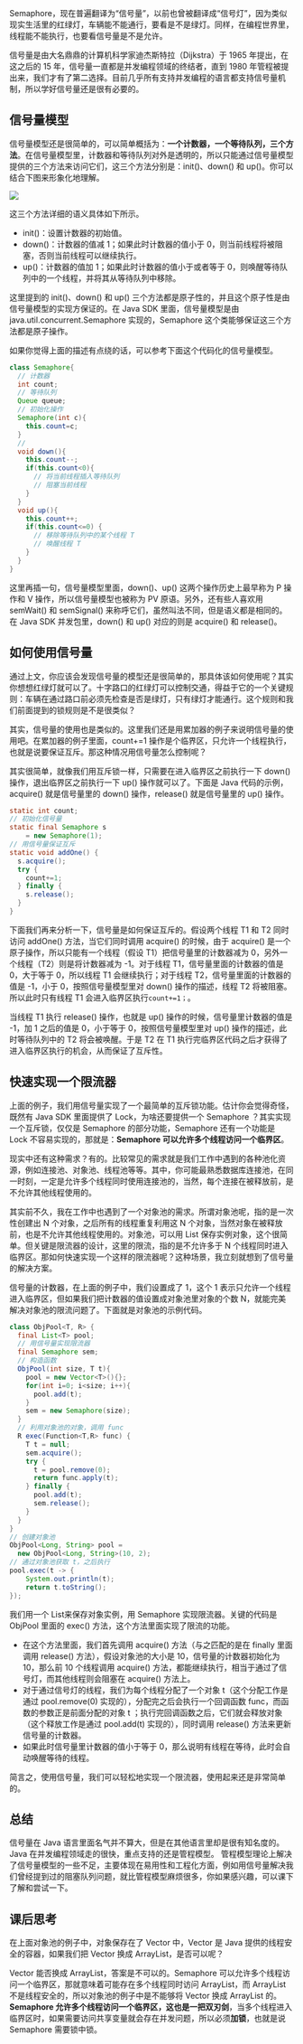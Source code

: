 Semaphore，现在普遍翻译为“信号量”，以前也曾被翻译成“信号灯”，因为类似现实生活里的红绿灯，车辆能不能通行，要看是不是绿灯。同样，在编程世界里，线程能不能执行，也要看信号量是不是允许。

信号量是由大名鼎鼎的计算机科学家迪杰斯特拉（Dijkstra）于 1965 年提出，在这之后的 15 年，信号量一直都是并发编程领域的终结者，直到 1980 年管程被提出来，我们才有了第二选择。目前几乎所有支持并发编程的语言都支持信号量机制，所以学好信号量还是很有必要的。

<!--more-->

## 信号量模型

信号量模型还是很简单的，可以简单概括为：**一个计数器，一个等待队列，三个方法**。在信号量模型里，计数器和等待队列对外是透明的，所以只能通过信号量模型提供的三个方法来访问它们，这三个方法分别是：init()、down() 和 up()。你可以结合下图来形象化地理解。

![](http://img.bcoder.top/2020.01.27.3/1.png)

这三个方法详细的语义具体如下所示。

- init()：设置计数器的初始值。
- down()：计数器的值减 1；如果此时计数器的值小于 0，则当前线程将被阻塞，否则当前线程可以继续执行。
- up()：计数器的值加 1；如果此时计数器的值小于或者等于 0，则唤醒等待队列中的一个线程，并将其从等待队列中移除。

这里提到的 init()、down() 和 up() 三个方法都是原子性的，并且这个原子性是由信号量模型的实现方保证的。在 Java SDK 里面，信号量模型是由 java.util.concurrent.Semaphore 实现的，Semaphore 这个类能够保证这三个方法都是原子操作。

如果你觉得上面的描述有点绕的话，可以参考下面这个代码化的信号量模型。

```java
class Semaphore{
  // 计数器
  int count;
  // 等待队列
  Queue queue;
  // 初始化操作
  Semaphore(int c){
    this.count=c;
  }
  // 
  void down(){
    this.count--;
    if(this.count<0){
      // 将当前线程插入等待队列
      // 阻塞当前线程
    }
  }
  void up(){
    this.count++;
    if(this.count<=0) {
      // 移除等待队列中的某个线程 T
      // 唤醒线程 T
    }
  }
}
```

这里再插一句，信号量模型里面，down()、up() 这两个操作历史上最早称为 P 操作和 V 操作，所以信号量模型也被称为 PV 原语。另外，还有些人喜欢用 semWait() 和 semSignal() 来称呼它们，虽然叫法不同，但是语义都是相同的。在 Java SDK 并发包里，down() 和 up() 对应的则是 acquire() 和 release()。

## 如何使用信号量

通过上文，你应该会发现信号量的模型还是很简单的，那具体该如何使用呢？其实你想想红绿灯就可以了。十字路口的红绿灯可以控制交通，得益于它的一个关键规则：车辆在通过路口前必须先检查是否是绿灯，只有绿灯才能通行。这个规则和我们前面提到的锁规则是不是很类似？

其实，信号量的使用也是类似的。这里我们还是用累加器的例子来说明信号量的使用吧。在累加器的例子里面，count+=1 操作是个临界区，只允许一个线程执行，也就是说要保证互斥。那这种情况用信号量怎么控制呢？

其实很简单，就像我们用互斥锁一样，只需要在进入临界区之前执行一下 down() 操作，退出临界区之前执行一下 up() 操作就可以了。下面是 Java 代码的示例，acquire() 就是信号量里的 down() 操作，release() 就是信号量里的 up() 操作。

```java
static int count;
// 初始化信号量
static final Semaphore s 
    = new Semaphore(1);
// 用信号量保证互斥    
static void addOne() {
  s.acquire();
  try {
    count+=1;
  } finally {
    s.release();
  }
}
```

下面我们再来分析一下，信号量是如何保证互斥的。假设两个线程 T1 和 T2 同时访问 addOne() 方法，当它们同时调用 acquire() 的时候，由于 acquire() 是一个原子操作，所以只能有一个线程（假设 T1）把信号量里的计数器减为 0，另外一个线程（T2）则是将计数器减为 -1。对于线程 T1，信号量里面的计数器的值是 0，大于等于 0，所以线程 T1 会继续执行；对于线程 T2，信号量里面的计数器的值是 -1，小于 0，按照信号量模型里对 down() 操作的描述，线程 T2 将被阻塞。所以此时只有线程 T1 会进入临界区执行`count+=1；`。

当线程 T1 执行 release() 操作，也就是 up() 操作的时候，信号量里计数器的值是 -1，加 1 之后的值是 0，小于等于 0，按照信号量模型里对 up() 操作的描述，此时等待队列中的 T2 将会被唤醒。于是 T2 在 T1 执行完临界区代码之后才获得了进入临界区执行的机会，从而保证了互斥性。

## 快速实现一个限流器

上面的例子，我们用信号量实现了一个最简单的互斥锁功能。估计你会觉得奇怪，既然有 Java SDK 里面提供了 Lock，为啥还要提供一个 Semaphore ？其实实现一个互斥锁，仅仅是 Semaphore 的部分功能，Semaphore 还有一个功能是 Lock 不容易实现的，那就是：**Semaphore 可以允许多个线程访问一个临界区**。

现实中还有这种需求？有的。比较常见的需求就是我们工作中遇到的各种池化资源，例如连接池、对象池、线程池等等。其中，你可能最熟悉数据库连接池，在同一时刻，一定是允许多个线程同时使用连接池的，当然，每个连接在被释放前，是不允许其他线程使用的。

其实前不久，我在工作中也遇到了一个对象池的需求。所谓对象池呢，指的是一次性创建出 N 个对象，之后所有的线程重复利用这 N 个对象，当然对象在被释放前，也是不允许其他线程使用的。对象池，可以用 List 保存实例对象，这个很简单。但关键是限流器的设计，这里的限流，指的是不允许多于 N 个线程同时进入临界区。那如何快速实现一个这样的限流器呢？这种场景，我立刻就想到了信号量的解决方案。

信号量的计数器，在上面的例子中，我们设置成了 1，这个 1 表示只允许一个线程进入临界区，但如果我们把计数器的值设置成对象池里对象的个数 N，就能完美解决对象池的限流问题了。下面就是对象池的示例代码。

```java
class ObjPool<T, R> {
  final List<T> pool;
  // 用信号量实现限流器
  final Semaphore sem;
  // 构造函数
  ObjPool(int size, T t){
    pool = new Vector<T>(){};
    for(int i=0; i<size; i++){
      pool.add(t);
    }
    sem = new Semaphore(size);
  }
  // 利用对象池的对象，调用 func
  R exec(Function<T,R> func) {
    T t = null;
    sem.acquire();
    try {
      t = pool.remove(0);
      return func.apply(t);
    } finally {
      pool.add(t);
      sem.release();
    }
  }
}
// 创建对象池
ObjPool<Long, String> pool = 
  new ObjPool<Long, String>(10, 2);
// 通过对象池获取 t，之后执行  
pool.exec(t -> {
    System.out.println(t);
    return t.toString();
});
```

我们用一个 List来保存对象实例，用 Semaphore 实现限流器。关键的代码是 ObjPool 里面的 exec() 方法，这个方法里面实现了限流的功能。

+ 在这个方法里面，我们首先调用 acquire() 方法（与之匹配的是在 finally 里面调用 release() 方法），假设对象池的大小是 10，信号量的计数器初始化为 10，那么前 10 个线程调用 acquire() 方法，都能继续执行，相当于通过了信号灯，而其他线程则会阻塞在 acquire() 方法上。
+ 对于通过信号灯的线程，我们为每个线程分配了一个对象 t（这个分配工作是通过 pool.remove(0) 实现的），分配完之后会执行一个回调函数 func，而函数的参数正是前面分配的对象 t ；执行完回调函数之后，它们就会释放对象（这个释放工作是通过 pool.add(t) 实现的），同时调用 release() 方法来更新信号量的计数器。
+ 如果此时信号量里计数器的值小于等于 0，那么说明有线程在等待，此时会自动唤醒等待的线程。

简言之，使用信号量，我们可以轻松地实现一个限流器，使用起来还是非常简单的。

## 总结

信号量在 Java 语言里面名气并不算大，但是在其他语言里却是很有知名度的。Java 在并发编程领域走的很快，重点支持的还是管程模型。 管程模型理论上解决了信号量模型的一些不足，主要体现在易用性和工程化方面，例如用信号量解决我们曾经提到过的阻塞队列问题，就比管程模型麻烦很多，你如果感兴趣，可以课下了解和尝试一下。

## 课后思考

在上面对象池的例子中，对象保存在了 Vector 中，Vector 是 Java 提供的线程安全的容器，如果我们把 Vector 换成 ArrayList，是否可以呢？

 Vector 能否换成 ArrayList，答案是不可以的。Semaphore 可以允许多个线程访问一个临界区，那就意味着可能存在多个线程同时访问 ArrayList，而 ArrayList 不是线程安全的，所以对象池的例子中是不能够将 Vector 换成 ArrayList 的。**Semaphore 允许多个线程访问一个临界区，这也是一把双刃剑**，当多个线程进入临界区时，如果需要访问共享变量就会存在并发问题，所以必须**加锁**，也就是说 Semaphore 需要锁中锁。

